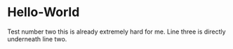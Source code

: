 # Hello-World     
Test number two this is already extremely hard for me.
Line three is directly underneath line two. 
